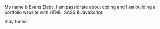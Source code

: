 My name is Evans Elabo. I am passionate about coding and I am building a portfolio website with HTML, SASS & JavaScript.

Stay tuned!
